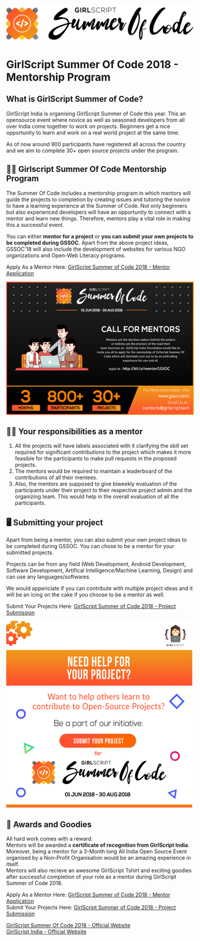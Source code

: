 ![GSSOC'18 Logo](https://raw.githubusercontent.com/GirlScriptSummerOfCode/MentorshipProgram/master/GSsoc%20Type%20Logo%20Black.png "GirlScript Summer Of Code 2018")

# GirlScript Summer Of Code 2018 - Mentorship Program

## What is GirlScript Summer of Code?

GirlScript India is organising GirlScript Summer of Code this year. This an opensource event where novice as well as seasoned developers from all over India come together to work on projects. Beginners get a nice opportunity to learn and work on a real world project at the same time.

As of now around 900 participants have registered all across the country and we aim to complete 30+ open source projects under the program.

## 🙋‍♀️ Girlscript Summer Of Code Mentorship Program

The Summer Of Code includes a mentorship program in which mentors will guide the projects to completion by creating issues and tutoring the novice to have a learning experience at the Summer of Code. Not only beginners but also experienced developers will have an opportunity to connect with a mentor and learn new things. Therefore, mentors play a vital role in making this a successful event.

You can either **mentor for a project** or **you can submit your own projects to be completed during GSSOC**. Apart from the above project ideas, GSSOC'18 will also include the development of websites for various NGO organizations and Open-Web Literacy programs.

Apply As a Mentor Here: [GirlScript Summer of Code 2018 - Mentor Application](http://www.shortto.com/MentorGSSOC)

![Mentorship Program](https://raw.githubusercontent.com/GirlScriptSummerOfCode/MentorshipProgram/master/PSD.png "Become A Mentor Today")

## 👩‍🏫 Your responsibilities as a mentor

1.  All the projects will have labels associated with it clarifying the skill set required for significant contributions to the project which makes it more feasible for the participants to make pull requests in the proposed projects.
2.  The mentors would be required to maintain a leaderboard of the contributions of all their mentees.
3.  Also, the mentors are supposed to give biweekly evaluation of the participants under their project to their respective project admin and the organizing team. This would help in the overall evaluation of all the participants.

## 🖥 Submitting your project

Apart from being a mentor, you can also submit your own project ideas to be completed during GSSOC. You can chose to be a mentor for your submitted projects.

Projects can be from any field (Web Development, Android Development, Software Development, Artifical Intelligence/Machine Learning, Design) and can use any languages/softwares.

We would appericiate if you can contribute with multiple project ideas and it will be an icing on the cake if you choose to be a mentor as well.

Submit Your Projects Here: [GirlScript Summer of Code 2018 - Project Submission](http://bit.ly/ProjectsGSSOC)

![Project Submission](<https://raw.githubusercontent.com/GirlScriptSummerOfCode/MentorshipProgram/master/PSD(1).png> "Submit Your Project")

## 🎉 Awards and Goodies

All hard work comes with a reward.  
Mentors will be awarded a **certificate of recognition from GirlScript India**.  
Moreover, being a mentor for a 3-Month long All India Open Source Event organised by a Non-Profit Organisation would be an amazing experience in itself.  
Mentors will also recieve an awesome GirlScript Tshirt and exciting goodies after successful completion of your role as a mentor during GirlScript Summer of Code 2018.

Apply As a Mentor Here: [GirlScript Summer of Code 2018 - Mentor Application](http://www.shortto.com/MentorGSSOC)  
Submit Your Projects Here: [GirlScript Summer of Code 2018 - Project Submission](http://bit.ly/ProjectsGSSOC)

[GirlScript Summer Of Code 2018 - Official Website](http://www.gssoc.tech)  
[GirlScript India - Official Website](http://www.girlscript.tech)
